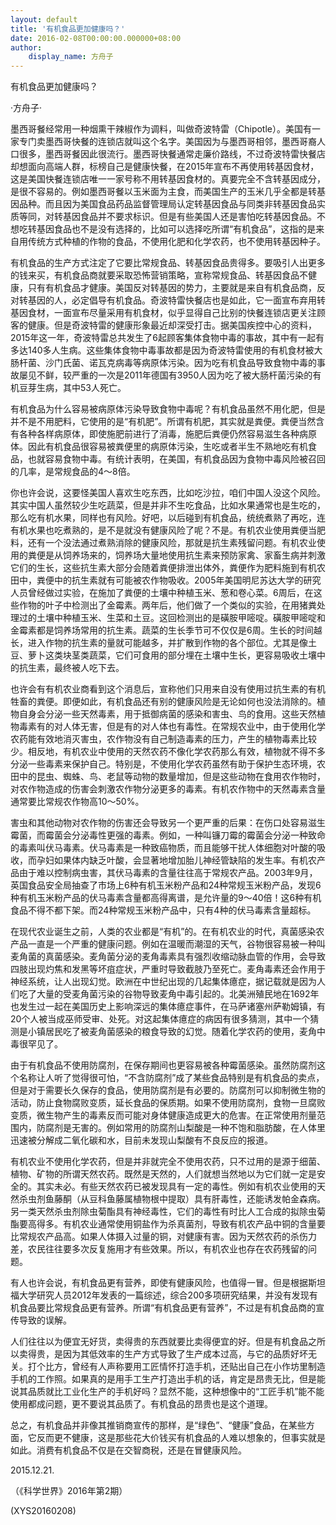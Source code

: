 ```yaml
---
layout: default
title: '有机食品更加健康吗？'
date: 2016-02-08T00:00:00.000000+08:00
author:
    display_name: 方舟子
---
```


有机食品更加健康吗？

·方舟子·

墨西哥餐经常用一种烟熏干辣椒作为调料，叫做奇波特雷（Chipotle）。美国有一家专门卖墨西哥快餐的连锁店就叫这个名字。美国因为与墨西哥相邻，墨西哥裔人口很多，墨西哥餐因此很流行。墨西哥快餐通常走廉价路线，不过奇波特雷快餐店却想面向高端人群，标榜自己是健康快餐，在2015年宣布不再使用转基因食材，这是美国快餐连锁店唯一一家号称不用转基因食材的。真要完全不含转基因成分，是很不容易的。例如墨西哥餐以玉米面为主食，而美国生产的玉米几乎全都是转基因品种。而且因为美国食品药品监督管理局认定转基因食品与同类非转基因食品实质等同，对转基因食品并不要求标识。但是有些美国人还是害怕吃转基因食品。不想吃转基因食品也不是没有选择的，比如可以选择吃所谓“有机食品”，这指的是来自用传统方式种植的作物的食品，不使用化肥和化学农药，也不使用转基因种子。

有机食品的生产方式注定了它要比常规食品、转基因食品贵得多。要吸引人出更多的钱来买，有机食品商就要采取恐怖营销策略，宣称常规食品、转基因食品不健康，只有有机食品才健康。美国反对转基因的势力，主要就是来自有机食品商，反对转基因的人，必定倡导有机食品。奇波特雷快餐店也是如此，它一面宣布弃用转基因食材，一面宣布尽量采用有机食材，似乎显得自己比别的快餐连锁店更关注顾客的健康。但是奇波特雷的健康形象最近却深受打击。据美国疾控中心的资料，2015年这一年，奇波特雷总共发生了6起顾客集体食物中毒的事故，其中有一起有多达140多人生病。这些集体食物中毒事故都是因为奇波特雷使用的有机食材被大肠杆菌、沙门氏菌、诺瓦克病毒等病原体污染。因为吃有机食品导致食物中毒的事故屡见不鲜，较严重的一次是2011年德国有3950人因为吃了被大肠杆菌污染的有机豆芽生病，其中53人死亡。

有机食品为什么容易被病原体污染导致食物中毒呢？有机食品虽然不用化肥，但是并不是不用肥料，它使用的是“有机肥”。所谓有机肥，其实就是粪便。粪便当然含有各种各样病原体，即使施肥前进行了消毒，施肥后粪便仍然容易滋生各种病原体。因此有机食品很容易被粪便里的病原体污染，生吃或者半生不熟地吃有机食品，也就容易食物中毒。有统计表明，在美国，有机食品因为食物中毒风险被召回的几率，是常规食品的4～8倍。

你也许会说，这要怪美国人喜欢生吃东西，比如吃沙拉，咱们中国人没这个风险。其实中国人虽然较少生吃蔬菜，但是并非不生吃食品，比如水果通常也是生吃的，那么吃有机水果，同样也有风险。好吧，以后碰到有机食品，统统煮熟了再吃，连有机水果也吃煮熟的，是不是就没有健康风险了呢？不是。有机农业使用粪便当肥料，还有一个没法通过煮熟消除的健康风险，那就是抗生素残留问题。有机农业使用的粪便是从饲养场来的，饲养场大量地使用抗生素来预防家禽、家畜生病并刺激它们的生长，这些抗生素大部分会随着粪便排泄出体外，粪便作为肥料施到有机农田中，粪便中的抗生素就有可能被农作物吸收。2005年美国明尼苏达大学的研究人员曾经做过实验，在施加了粪便的土壤中种植玉米、葱和卷心菜。6周后，在这些作物的叶子中检测出了金霉素。两年后，他们做了一个类似的实验，在用猪粪处理过的土壤中种植玉米、生菜和土豆。这回检测出的是磺胺甲嘧啶。磺胺甲嘧啶和金霉素都是饲养场常用的抗生素。蔬菜的生长季节可不仅仅是6周。生长的时间越长，进入作物的抗生素的量就可能越多，并扩散到作物的各个部位。尤其是像土豆、萝卜这类块茎类蔬菜，它们可食用的部分埋在土壤中生长，更容易吸收土壤中的抗生素，最终被人吃下去。

也许会有有机农业商看到这个消息后，宣称他们只用来自没有使用过抗生素的有机牲畜的粪便。即便如此，有机食品还有别的健康风险是无论如何也没法消除的。植物自身会分泌一些天然毒素，用于抵御病菌的感染和害虫、鸟的食用。这些天然植物毒素有的对人体无害，但是有的对人体也有毒性。在常规农业中，由于使用化学农药能有效地消灭害虫，农作物没有自己制造毒素的压力，产生的植物毒素比较少。相反地，有机农业中使用的天然农药不像化学农药那么有效，植物就不得不多分泌一些毒素来保护自己。特别是，不使用化学农药虽然有助于保护生态环境，农田中的昆虫、蜘蛛、鸟、老鼠等动物的数量增加，但是这些动物在食用农作物时，对农作物造成的伤害会刺激农作物分泌更多的毒素。有机农作物中的天然毒素含量通常要比常规农作物高10～50%。

害虫和其他动物对农作物的伤害还会导致另一个更严重的后果：在伤口处容易滋生霉菌，而霉菌会分泌毒性更强的毒素。例如，一种叫镰刀霉的霉菌会分泌一种致命的毒素叫伏马毒素。伏马毒素是一种致癌物质，而且能够干扰人体细胞对叶酸的吸收，而孕妇如果体内缺乏叶酸，会显著地增加胎儿神经管缺陷的发生率。有机农产品由于难以控制病虫害，其伏马毒素的含量往往高于常规农产品。2003年9月，英国食品安全局抽查了市场上6种有机玉米粉产品和24种常规玉米粉产品，发现6种有机玉米粉产品的伏马毒素含量都高得离谱，是允许量的9～40倍！这6种有机食品不得不都下架。而24种常规玉米粉产品中，只有4种的伏马毒素含量超标。

在现代农业诞生之前，人类的农业都是“有机”的。在有机农业的时代，真菌感染农产品一直是一个严重的健康问题。例如在温暖而潮湿的天气，谷物很容易被一种叫麦角菌的真菌感染。麦角菌分泌的麦角毒素具有强烈收缩动脉血管的作用，会导致四肢出现灼焦和发黑等坏疽症状，严重时导致截肢乃至死亡。麦角毒素还会作用于神经系统，让人出现幻觉。欧洲在中世纪出现的几起集体癔症，据记载就是因为人们吃了大量的受麦角菌污染的谷物导致麦角中毒引起的。北美洲殖民地在1692年也发生过一起在美国历史上影响深远的集体癔症事件，在马萨诸塞州萨勒姆镇，有20个人被当成巫师受审、处死。对这起集体癔症的病因有很多猜测，其中一个猜测是小镇居民吃了被麦角菌感染的粮食导致的幻觉。随着化学农药的使用，麦角中毒很罕见了。

由于有机食品不使用防腐剂，在保存期间也更容易被各种霉菌感染。虽然防腐剂这个名称让人听了觉得很可怕，“不含防腐剂”成了某些食品特别是有机食品的卖点，但是对于需要长久保存的食品，使用防腐剂是有必要的。防腐剂可以抑制微生物的活动，防止食物腐败变质，延长食品的保质期。如果不使用防腐剂，食物一旦腐败变质，微生物产生的毒素反而可能对身体健康造成更大的危害。在正常使用剂量范围内，防腐剂是无害的。例如常用的防腐剂山梨酸是一种不饱和脂肪酸，在人体里迅速被分解成二氧化碳和水，目前未发现山梨酸有不良反应的报道。

有机农业不使用化学农药，但是并非就完全不使用农药，只不过用的是源于细菌、植物、矿物的所谓天然农药。既然是天然的，人们就想当然地以为它们就一定是安全的。其实未必。有些天然农药已被发现具有一定的毒性。例如有机农业使用的天然杀虫剂鱼藤酮（从豆科鱼藤属植物根中提取）具有肝毒性，还能诱发帕金森病。另一类天然杀虫剂除虫菊酯具有神经毒性，它们的毒性有时比人工合成的拟除虫菊酯要高得多。有机农业通常使用铜盐作为杀真菌剂，导致有机农产品中铜的含量要比常规农产品高。如果人体摄入过量的铜，对健康有害。因为天然农药的杀伤力差，农民往往要多次反复施用才有些效果。所以，有机农业也存在农药残留的问题。

有人也许会说，有机食品更有营养，即使有健康风险，也值得一冒。但是根据斯坦福大学研究人员2012年发表的一篇综述，综合200多项研究结果，并没有发现有机食品要比常规食品更有营养。所谓“有机食品更有营养”，不过是有机食品商的宣传导致的误解。

人们往往以为便宜无好货，卖得贵的东西就要比卖得便宜的好。但是有机食品之所以卖得贵，是因为其低效率的生产方式导致了生产成本过高，与它的品质好坏无关。打个比方，曾经有人声称要用工匠情怀打造手机，还贴出自己在小作坊里制造手机的工作照。如果真的是用手工生产打造出手机的话，肯定是昂贵无比，但是能说其品质就比工业化生产的手机好吗？显然不能，这种想像中的“工匠手机”能不能使用都成问题，更不要说其品质了。有机食品的昂贵也是这个道理。

总之，有机食品并非像其推销商宣传的那样，是“绿色”、“健康”食品，在某些方面，它反而更不健康，这是那些花大价钱买有机食品的人难以想象的，但事实就是如此。消费有机食品不仅是在交智商税，还是在冒健康风险。

2015.12.21.

（《科学世界》2016年第2期）

(XYS20160208)

